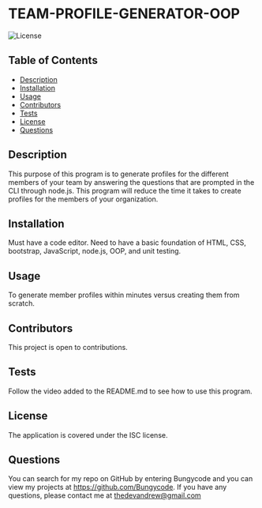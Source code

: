 # TEAM-PROFILE-GENERATOR-OOP

  ![License](https://img.shields.io/badge/License-ISC-yellow)

  ## Table of Contents
  * [Description](#description)
  * [Installation](#installation)
  * [Usage](#usage)
  * [Contributors](#contribution)
  * [Tests](#test)
  * [License](#license)
  * [Questions](#questions)
  
  ## Description 
  This purpose of this program is to generate profiles for the different members of your team by answering the questions that are prompted in the CLI through node.js. This program will reduce the time it takes to create profiles for the members of your organization.
  
  ## Installation 
  Must have a code editor. Need to have a basic foundation of HTML, CSS, bootstrap, JavaScript, node.js, OOP, and unit testing.

  ## Usage 
  To generate member profiles within minutes versus creating them from scratch.

  ## Contributors
  This project is open to contributions.

  ## Tests
  Follow the video added to the README.md to see how to use this program.

  ## License 
  The application is covered under the ISC license.

  ## Questions
  You can search for my repo on GitHub by entering Bungycode and you can view my projects at https://github.com/Bungycode. If you have any questions, please contact me at thedevandrew@gmail.com

